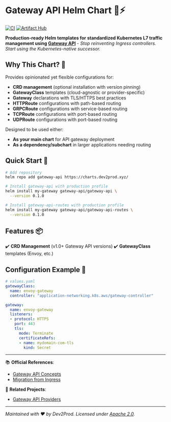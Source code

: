 # Gateway API Helm Chart 🚪⚡

[![CI](https://github.com/dev2prod-hub/gateway-api-helm/actions/workflows/lint-test-release.yaml/badge.svg)](https://github.com/dev2prod-hub/gateway-api-helm/actions)
[![Artifact Hub](https://img.shields.io/endpoint?url=https://artifacthub.io/badge/repository/gateway-api-chart)](https://artifacthub.io/packages/search?repo=gateway-api-chart)

**Production-ready Helm templates for standardized Kubernetes L7 traffic management using [Gateway API](https://gateway-api.sigs.k8s.io/)** -
_Stop reinventing Ingress controllers. Start using the Kubernetes-native successor._

## Why This Chart? 🌟
Provides opinionated yet flexible configurations for:
- **CRD management** (optional installation with version pinning)
- **GatewayClass** templates (cloud-agnostic or provider-specific)
- **Gateway** declarations with TLS/HTTPS best practices
- **HTTPRoute** configurations with path-based routing
- **GRPCRoute** configurations with service-based routing
- **TCPRoute** configurations with port-based routing
- **UDPRoute** configurations with port-based routing

Designed to be used either:
- **As your main chart** for API gateway deployment
- **As a dependency/subchart** in larger applications needing routing

## Quick Start 🚀
```bash
# Add repository
helm repo add gateway-api https://charts.dev2prod.xyz/

# Install gateway-api with production profile
helm install my-gateway gateway-api/gateway-api \
  --version 0.1.0

# Install gateway-api-routes with production profile
helm install my-gateway gateway-api/gateway-api-routes \
  --version 0.1.0
```

## Features 📦
✔️ **CRD Management** (v1.0+ Gateway API versions)
✔️ **GatewayClass** templates (Envoy, etc.)

## Configuration Example 🔧
```yaml
# values.yaml
gatewayClass:
  name: envoy-gateway
  controller: "application-networking.k8s.aws/gateway-controller"

gateway:
  name: envoy-gateway
  listeners:
  - protocol: HTTPS
    port: 443
    tls:
      mode: Terminate
      certificateRefs:
      - name: mydomain-com-tls
        kind: Secret
```

---

📚 **Official References**:
- [Gateway API Concepts](https://gateway-api.sigs.k8s.io/concepts/)
- [Migration from Ingress](https://gateway-api.sigs.k8s.io/guides/migration/)

🔗 **Related Projects**:
- [Gateway API Providers](https://gateway-api.sigs.k8s.io/implementations/)

---

_Maintained with ❤️ by Dev2Prod. Licensed under [Apache 2.0](LICENSE)._
